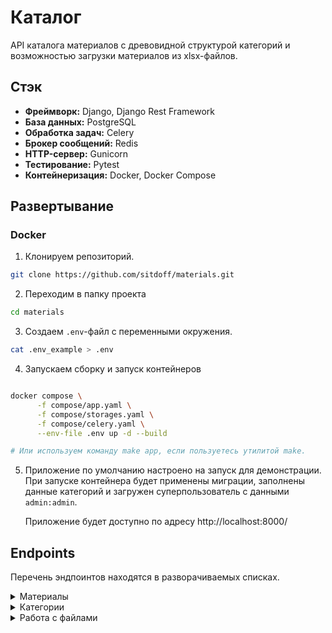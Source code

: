 # Каталог

API каталога материалов с древовидной структурой категорий и возможностью загрузки материалов из xlsx-файлов.

## Стэк

-   **Фреймворк:** Django, Django Rest Framework
-   **База данных:** PostgreSQL
-   **Обработка задач:** Celery
-   **Брокер сообщений:** Redis
-   **HTTP-сервер:** Gunicorn
-   **Тестирование:** Pytest
-   **Контейнеризация:** Docker, Docker Compose

## Развертывание

### Docker

1. Клонируем репозиторий.

```bash
git clone https://github.com/sitdoff/materials.git
```

2. Переходим в папку проекта

```bash
cd materials
```

3. Создаем `.env`-файл с переменными окружения.

```bash
cat .env_example > .env
```

4. Запускаем сборку и запуск контейнеров

```bash

docker compose \
      -f compose/app.yaml \
      -f compose/storages.yaml \
      -f compose/celery.yaml \
      --env-file .env up -d --build

# Или используем команду make app, если пользуетесь утилитой make.
```

5. Приложение по умолчанию настроено на запуск для демонстрации. При запуске контейнера будет
   применены миграции, заполнены данные категорий и загружен суперпользователь с данными `admin:admin`.

    Приложение будет доступно по адресу http://localhost:8000/

## Endpoints

Перечень эндпоинтов находятся в разворачиваемых списках.

<details>
<summary>Материалы</summary>

---

-   #### Получить список материалов

    Method: GET

    **/api/v1/catalog/materials/list**

---

-   #### Создать новый материал

    Method: POST

    **/api/v1/catalog/materials/list**

    Пример тела запроса:

    ```json
    {
        "title": "Материал 5",
        "code": "123",
        "price": "321.00",
        "category": 1
    }
    ```

---

-   #### Получить конкретный материал используя ID

    Method: GET

    **/api/v1/catalog/materials/id/{id}**

---

-   #### Получить конкретный материал используя code

    Method: GET

    **/api/v1/catalog/materials/code/{code}**

---

-   #### Обновить данные материала используя ID

    Method: PUT

    **/api/v1/catalog/materials/id/{id}**

    Пример тела запроса:

    ```json
    {
        "title": "Обновленный материал",
        "code": "new_code",
        "price": "321.00",
        "category": 2
    }
    ```

---

-   #### Обновить данные материала используя code

    Method: PUT

    **/api/v1/catalog/materials/code/{code}**

    Пример тела запроса:

    ```json
    {
        "title": "Обновленный материал",
        "code": "new_code",
        "price": "321.00",
        "category": 2
    }
    ```

---

-   #### Удалить материал

    Method: DELETE

    **/api/v1/catalog/materials/delete/3**

---

</details>

<details>
<summary>Категории</summary>

---

-   #### Получить плоских список категорий

    Method: GET

    **/api/v1/catalog/categories/list**

---

-   #### Получить дерево категорий с материалами

    Method: GET

    **/api/v1/catalog/categories/tree**

---

-   #### Получить данные конкретной категории используя ID

    Method: GET

    **/api/v1/catalog/categories/id/{id}**

---

-   #### Создать новую категорию

    Method: POST

    **/api/v1/catalog/categories/list**

    Пример тела запроса

    ```json
    {
        "title": "New category",
        "parent": 2
    }
    ```

---

-   #### Обновить данные конкретной категории

    Method: PUT

    **/api/v1/catalog/categories/id/{id}**

    Пример тела запроса

    ```json
    {
        "title": "Детали весьма нестандартные"
    }
    ```

---

-   #### Удалить категорию

    Method: DELETE

    **/api/v1/catalog/categories/delete/{id}**

---

</details>

<details>
<summary>Работа с файлами</summary>

---

-   #### Загрузить файл с данными

    Method: POST

    **/api/v1/catalog/documents/upload**

    Загрузка должна выполняется с помощью form-data.

    file - загружаемый файл

    title - имя файла которое будет использоваться для записи в базе данных

---

-   #### Проверить статус обработки файла по его ID

    Method: GET

    **/api/v1/catalog/documents/status/{id}**

---

</details>
